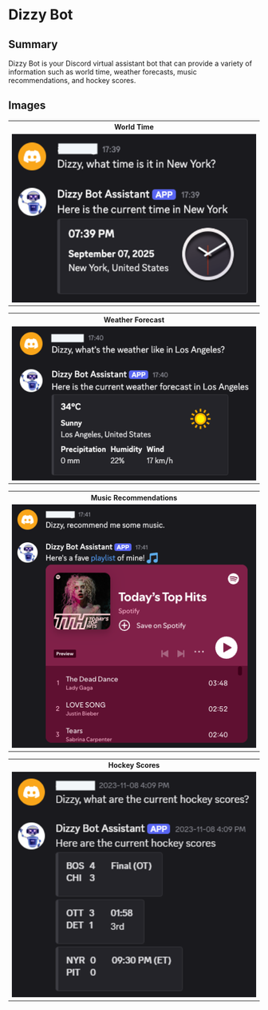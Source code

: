 # Dizzy Bot

## Summary

Dizzy Bot is your Discord virtual assistant bot that can provide a variety of information such as world time, weather forecasts, music recommendations, and hockey scores.

## Images

<table align="center">
  <tbody>
    <tr>
      <th>World Time</th>
    </tr>
    <tr>
      <td><img width="500" alt="Payments tab" src="./img/world-time.png" /></td>
    </tr>
  </tbody>
</table>

<table align="center">
  <tbody>
    <tr>
      <th>Weather Forecast</th>
    </tr>
    <tr>
      <td><img width="500" alt="Payments tab" src="./img/weather-forecast.png" /></td>
    </tr>
  </tbody>
</table>

<table align="center">
  <tbody>
    <tr>
      <th>Music Recommendations</th>
    </tr>
    <tr>
      <td><img width="500" alt="Payments tab" src="./img/music-recommendations.png" /></td>
    </tr>
  </tbody>
</table>

<table align="center">
  <tbody>
    <tr>
      <th>Hockey Scores</th>
    </tr>
    <tr>
      <td><img width="500" alt="Payments tab" src="./img/hockey-scores.png" /></td>
    </tr>
  </tbody>
</table>
